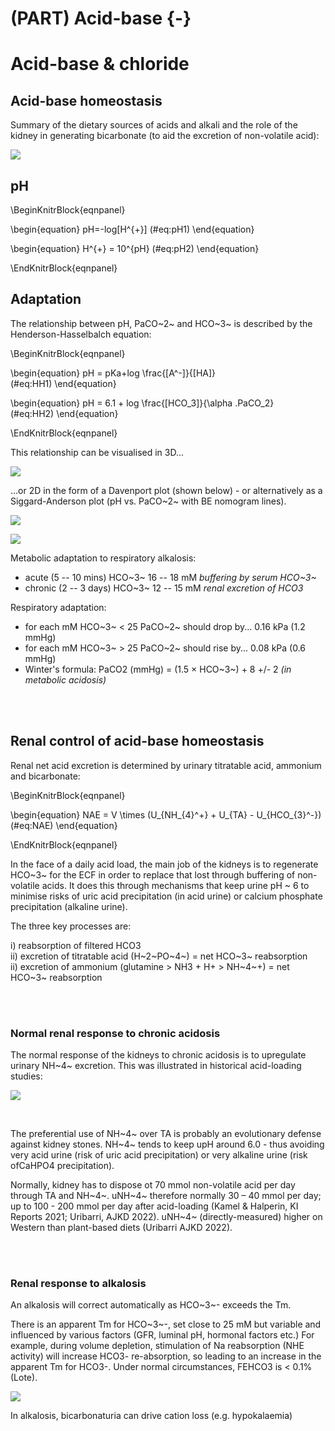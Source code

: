 # (PART) Acid-base {-}

# Acid-base & chloride

## Acid-base homeostasis  

Summary of the dietary sources of acids and alkali and the role of the kidney in generating bicarbonate (to aid the excretion of non-volatile acid):

![](figures/acid_homeostasis.png)

## pH

\BeginKnitrBlock{eqnpanel}<div class="eqnpanel">\begin{equation}
  pH=-log[H^{+}]
  (\#eq:pH1)
\end{equation}

\begin{equation}
  H^{+} = 10^{pH}
  (\#eq:pH2)
\end{equation}
    </div>\EndKnitrBlock{eqnpanel}


## Adaptation

The relationship between pH, PaCO~2~ and HCO~3~ is described by the Henderson-Hasselbalch equation:  

\BeginKnitrBlock{eqnpanel}<div class="eqnpanel">\begin{equation}
  pH = pKa+log \frac{[A^-]}{[HA]}  
  (\#eq:HH1)
\end{equation}
    
\begin{equation}
  pH = 6.1 + log \frac{[HCO_3]}{\alpha .PaCO_2}  
  (\#eq:HH2)
\end{equation}
</div>\EndKnitrBlock{eqnpanel}

This relationship can be visualised in 3D...

![](figures/Davenport_3D.png)

...or 2D in the form of a Davenport plot (shown below) - or alternatively as a Siggard-Anderson plot (pH vs. PaCO~2~ with BE nomogram lines).  

![](figures/Davenport_1.png)

![](figures/Davenport_2.png)

Metabolic adaptation to respiratory alkalosis:  

+  acute (5 -- 10 mins) HCO~3~ 16 -- 18 mM *buffering by serum HCO~3~* 
+  chronic (2 -- 3 days) HCO~3~ 12 -- 15 mM *renal excretion of HCO3* 

Respiratory adaptation:  

+  for each mM HCO~3~ \< 25 PaCO~2~ should drop by... 0.16 kPa (1.2 mmHg) 
+  for each mM HCO~3~ \> 25 PaCO~2~ should rise by... 0.08 kPa (0.6 mmHg) 
+  Winter's formula: PaCO2 (mmHg) = (1.5 × HCO~3~) + 8 +/- 2 *(in metabolic acidosis)*  

<br>
<br>

## Renal control of acid-base homeostasis

Renal net acid excretion is determined by urinary titratable acid, ammonium and bicarbonate:  

\BeginKnitrBlock{eqnpanel}<div class="eqnpanel">\begin{equation}
  NAE = V \times (U_{NH_{4}^+} + U_{TA} - U_{HCO_{3}^-})  
  (\#eq:NAE)
\end{equation}
</div>\EndKnitrBlock{eqnpanel}

In the face of a daily acid load, the main job of the kidneys is to regenerate HCO~3~ for the ECF in order to replace that lost through buffering of non-volatile acids.  It does this through mechanisms that keep urine pH ~ 6 to minimise risks of uric acid precipitation (in acid urine) or calcium phosphate precipitation (alkaline urine).  

The three key processes are:  

i) reabsorption of filtered HCO3  
ii) excretion of titratable acid (H~2~PO~4~) = net HCO~3~ reabsorption  
ii) excretion of ammonium (glutamine > NH3 + H+ > NH~4~+) = net HCO~3~ reabsorption  

<br>
<br>

### Normal renal response to chronic acidosis

The normal response of the kidneys to chronic acidosis is to upregulate urinary NH~4~ excretion.  This was illustrated in historical acid-loading studies:

![](figures/renal_acid_response.png)

<br>

The preferential use of NH~4~ over TA is probably an evolutionary defense against kidney stones.  NH~4~ tends to keep upH around 6.0 - thus avoiding very acid urine (risk of uric acid precipitation) or very alkaline urine (risk ofCaHPO4 precipitation).  

Normally, kidney has to dispose ot 70 mmol non-volatile acid per day through TA and NH~4~.  uNH~4~ therefore normally 30 – 40 mmol per day; up to 100 - 200 mmol per day after acid-loading (Kamel & Halperin, KI Reports 2021; Uribarri, AJKD 2022).  uNH~4~ (directly-measured) higher on Western than plant-based diets (Uribarri AJKD 2022).  

<br>
<br>

### Renal response to alkalosis

An alkalosis will correct automatically as HCO~3~- exceeds the Tm.  

There is an apparent Tm for HCO~3~-, set close to 25 mM but variable and influenced by various factors (GFR, luminal pH, hormonal factors etc.) For example, during volume depletion, stimulation of Na reabsorption (NHE activity) will increase HCO3- re-absorption, so leading to an increase in the apparent Tm for HCO3-. Under normal circumstances, FEHCO3 is \< 0.1% (Lote).

![](figures/bicarb_Tm.png)

In alkalosis, bicarbonaturia can drive cation loss (e.g. hypokalaemia)
